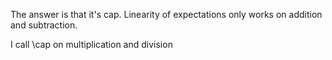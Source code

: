 The answer is that it's cap. Linearity of expectations only works on addition and subtraction.

I call \cap on multiplication and division

